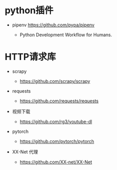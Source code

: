 # python插件

- pipenv <https://github.com/pypa/pipenv>

  - Python Development Workflow for Humans.

# HTTP请求库

- scrapy

  - <https://github.com/scrapy/scrapy>

- requests

  - <https://github.com/requests/requests>

- 视频下载

  - <https://github.com/rg3/youtube-dl>

- pytorch

  - <https://github.com/pytorch/pytorch>

- XX-Net 代理

  - <https://github.com/XX-net/XX-Net>

